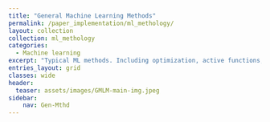 ```yaml
---
title: "General Machine Learning Methods"
permalink: /paper_implementation/ml_methology/
layout: collection
collection: ml_methology
categories:
  - Machine learning
excerpt: "Typical ML methods. Including optimization, active functions, normalization, regularization and etc. Methods introduced here are the foundation for advanced deep learning methods"
entries_layout: grid
classes: wide
header:
  teaser: assets/images/GMLM-main-img.jpeg
sidebar:
    nav: Gen-Mthd
---
```


